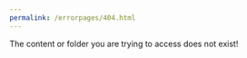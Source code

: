 ```yaml
---
permalink: /errorpages/404.html
---
```

The content or folder you are trying to access does not exist!
